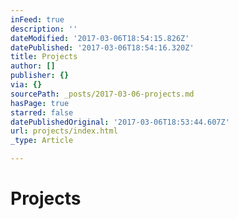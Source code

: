 ```yaml
---
inFeed: true
description: ''
dateModified: '2017-03-06T18:54:15.826Z'
datePublished: '2017-03-06T18:54:16.320Z'
title: Projects
author: []
publisher: {}
via: {}
sourcePath: _posts/2017-03-06-projects.md
hasPage: true
starred: false
datePublishedOriginal: '2017-03-06T18:53:44.607Z'
url: projects/index.html
_type: Article

---
```

# Projects